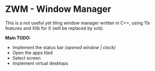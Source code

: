 ZWM - Window Manager
==============

This is a not useful yet tiling window manager written in C++, using 11x features and Xlib for X (will be replaced by xcb).

**Main TODO:**

- Implement the status bar *(opened window | clock)*
- Open the apps tiled
- Select screen
- Implement virtual desktops
